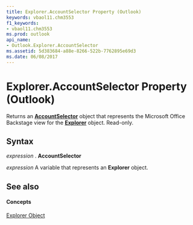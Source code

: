 ```yaml
---
title: Explorer.AccountSelector Property (Outlook)
keywords: vbaol11.chm3553
f1_keywords:
- vbaol11.chm3553
ms.prod: outlook
api_name:
- Outlook.Explorer.AccountSelector
ms.assetid: 5d383684-a88e-8266-522b-7762895e69d3
ms.date: 06/08/2017
---
```



# Explorer.AccountSelector Property (Outlook)

Returns an  **[AccountSelector](accountselector-object-outlook.md)** object that represents the Microsoft Office Backstage view for the **[Explorer](explorer-object-outlook.md)** object. Read-only.


## Syntax

 _expression_ . **AccountSelector**

 _expression_ A variable that represents an **Explorer** object.


## See also


#### Concepts


[Explorer Object](explorer-object-outlook.md)

